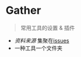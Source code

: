 # Gather
> 常用工具的设置 &amp; 插件

* *资料来源* 集聚在[issues](https://github.com/hocgin/Gather/issues)
* 一种工具一个文件夹
